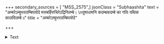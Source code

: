 +++
secondary_sources = [ "MSS_2575",]
jsonClass = "Subhaashita"
text = "अम्बरेऽम्बुभरलम्बिपयोदे मत्तबर्हिरुचिरेऽद्रिनितम्बे।  \nपुष्पधामनि कदम्बकदम्बे का गतिः पथिक कालविलम्बे॥"
title = "अम्बरेऽम्बुभरलम्बिपयोदे"

+++

<details><summary>Text</summary>

अम्बरेऽम्बुभरलम्बिपयोदे मत्तबर्हिरुचिरेऽद्रिनितम्बे।  
पुष्पधामनि कदम्बकदम्बे का गतिः पथिक कालविलम्बे॥
</details>
